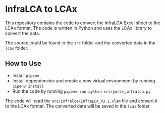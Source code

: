 # InfraLCA to LCAx

This repository contains the code to convert the InfraLCA Excel sheet to the LCAx format.
The code is written in Python and uses the LCAx library to convert the data.

The source could be found in the `src` folder and the converted data in the `lcax` folder.

## How to Use

- Install `pipenv`
- Install dependencies and create a new virtual environment by running `pipenv install`
- Run the code by running `pipenv run python src/parse_infralca.py`

The code will read the `src/infralca/InfraLCA_V3.1.xlsm` file and convert it to the LCAx format. 
The converted data will be saved in the `lcax` folder.